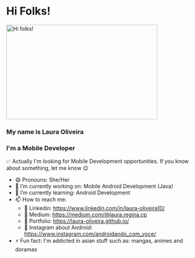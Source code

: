 # Hi Folks! 

<img src="https://steamuserimages-a.akamaihd.net/ugc/2441390788349933701/6B3A31CEC953D38FA7A668ACB0132408811E9D4F/?imw=637&imh=358&ima=fit&impolicy=Letterbox&imcolor=%23000000&letterbox=true" alt="Hi folks!" width=400 height=250/>

### My name is Laura Oliveira 

### I'm a Mobile Developer

✅ Actually I'm looking for Mobile Development opportunities. If you know about something, let me know 😉

- 😄 Pronouns: She/Her
- 🔭 I’m currently working on: Mobile Android Development (Java) 
- 🌱 I’m currently learning: Android Development
- 📫 How to reach me: 
    - 🎯 Linkedin: https://www.linkedin.com/in/laura-oliveira10/
    - 🎯 Medium: https://medium.com/@laura.regina.cp 
    - 🎯 Portfolio: https://laura-oliveira.github.io/
    - 🎯 Instagram about Android: https://www.instagram.com/androidando_com_voce/
- ⚡ Fun fact: I'm addicted in asian stuff such as: mangas, animes and doramas


<!-- - 👯 I’m looking to collaborate on ... 
- 🤔 I’m looking for help with ...
- 💬 Ask me aboout ... -->
